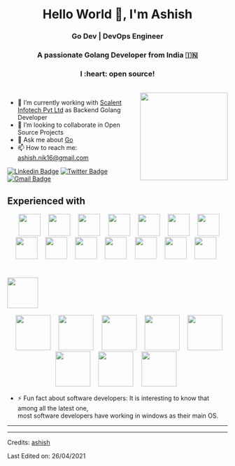 <h1 align="center">Hello World 👋, I'm Ashish</h1>
<h3 align="center">    Go Dev | DevOps Engineer </h3>


<h3 align="center">A passionate Golang Developer from India 🇮🇳 </h3>
<h3 align="center">I :heart: open source!</h3>

<br>
<img align="right" src="https://github.com/ashish-scalent/ashish-scalent/blob/master/assets/gif/go.gif" width="200px" />

- 🔭 I’m currently working with [Scalent Infotech Pvt Ltd](https://scalent.io/) as Backend Golang Developer
- 👯 I’m looking to collaborate in Open Source Projects
- 💬 Ask me about [Go](https://golang.org/)
- 📫 How to reach me: [ashish.nik16@gmail.com]()


[![Linkedin Badge](https://img.shields.io/badge/-ashish-blue?style=flat&logo=Linkedin&logoColor=white&link=https://www.linkedin.com/in/ashish-nikalje-815858122/)](https://www.linkedin.com/in/ashish-nikalje-815858122/)
[![Twitter Badge](https://img.shields.io/badge/-@ashish_a16-1ca0f1?style=flat&labelColor=1ca0f1&logo=twitter&logoColor=white&link=https://twitter.com/ashish_a16)](https://twitter.com/ashish_a16)
[![Gmail Badge](https://img.shields.io/badge/-gmail-white?style=flat&logo=gmail&link=mailto:ashish.nik16@gmail.com)](mailto:ashish.nik16@gmail.com)

## Experienced with 
<p align="center" >
<code> <img height="50" src="https://github.com/ashish-scalent/ashish-scalent/blob/master/assets/technologies/go.png"> </code>
<code> <img height="50" src="https://github.com/ashish-scalent/ashish-scalent/blob/master/assets/technologies/grpc.png"> </code>
<code> <img height="50" src="https://github.com/ashish-scalent/ashish-scalent/blob/master/assets/technologies/docker.png"> </code>
<code> <img height="50" src="https://github.com/ashish-scalent/ashish-scalent/blob/master/assets/technologies/aws.png"> </code>
<code> <img height="50" src="https://github.com/ashish-scalent/ashish-scalent/blob/master/assets/technologies/linux.png"> </code>
<code> <img height="50" src="https://github.com/ashish-scalent/ashish-scalent/blob/master/assets/technologies/mysql.png"> </code>
<code> <img height="50" src="https://github.com/ashish-scalent/ashish-scalent/blob/master/assets/technologies/postgres.png"> </code>
<code> <img height="50" src="https://github.com/ashish-scalent/ashish-scalent/blob/master/assets/technologies/prometheous.png"> </code>
<code> <img height="50" src="https://github.com/ashish-scalent/ashish-scalent/blob/master/assets/technologies/ubuntu.png"> </code>
<code> <img height="50" src="https://github.com/ashish-scalent/ashish-scalent/blob/master/assets/technologies/git.svg"> </code>
<code> <img height="50" src="https://github.com/ashish-scalent/ashish-scalent/blob/master/assets/technologies/ubuntu.png"> </code>
<code> <img height="50" src="https://github.com/ashish-scalent/ashish-scalent/blob/master/assets/technologies/vscode.png"> </code>
<code> <img height="50" src="https://github.com/ashish-scalent/ashish-scalent/blob/master/assets/tools/postman.png"> </code>
<code> <img height="50" src="https://github.com/ashish-scalent/ashish-scalent/blob/master/assets/tools/isomnia.png"> </code>
</p>


### <code> <img height="70" src="https://github.com/ashish-scalent/ashish-scalent/blob/master/assets/amazon/amazon_aws-ar21.svg"> </code>

<p align="center">
<code> <img height="80" src="https://github.com/ashish-scalent/ashish-scalent/blob/master/assets/amazon/ec2.svg"> </code>
<code> <img height="80" src="https://github.com/ashish-scalent/ashish-scalent/blob/master/assets/amazon/lambda.svg"> </code>
<code> <img height="80" src="https://github.com/ashish-scalent/ashish-scalent/blob/master/assets/amazon/rds.svg"> </code>
<code> <img height="80" src="https://github.com/ashish-scalent/ashish-scalent/blob/master/assets/amazon/route53.svg"> </code>
<code> <img height="80" src="https://github.com/ashish-scalent/ashish-scalent/blob/master/assets/amazon/s3.svg"> </code>
<code> <img height="80" src="https://github.com/ashish-scalent/ashish-scalent/blob/master/assets/amazon/cloudfront.svg"> </code>
<code> <img height="80" src="https://github.com/ashish-scalent/ashish-scalent/blob/master/assets/amazon/cw.svg"> </code>
<code> <img height="80" src="https://github.com/ashish-scalent/ashish-scalent/blob/master/assets/amazon/apigateway.svg"> </code>

</p>


- ⚡ Fun fact about software developers: It is interesting to know that among all the latest one,  
    most software developers have working in windows as their main OS.
<hr>

-----
Credits: [ashish](https://github.com/ashish-scalent)

Last Edited on: 26/04/2021
